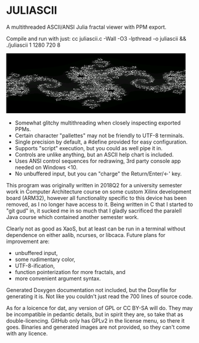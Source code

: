 # JULIASCII

A multithreaded ASCII/ANSI Julia fractal viewer with PPM export.

Compile and run with just:
    cc juliascii.c -Wall -O3 -lpthread -o juliascii && ./juliascii 1 1280 720 8

![c = -0.8 + 0.156i](julia.png)

* Somewhat glitchy multithreading when closely inspecting exported PPMs.
* Certain character "pallettes" may not be friendly to UTF-8 terminals.
* Single precision by default, a #define provided for easy configuration.
* Supports "script" execution, but you could as well pipe it in.
* Controls are unlike anything, but an ASCII help chart is included.
* Uses ANSI control sequences for redrawing, 3rd party console app needed on Windows <10.
* No unbuffered input, but you can "charge" the Return/Enter/<-' key.

This program was originally written in 2018Q2 for a university semester work in Computer Architecture course on some custom Xilinx development board (ARM32), however all functionality specific to this device has been removed, as I no longer have access to it. Being written in C that I started to "git gud" in, it sucked me in so much that I gladly sacrificed the paralell Java course which contained another semester work.

Clearly not as good as XaoS, but at least can be run in a terminal without dependence on either aalib, ncurses, or libcaca. Future plans for improvement are:
* unbuffered input,
* some rudimentary color,
* UTF-8-ification,
* function pointerization for more fractals, and 
* more convenient argument syntax.

Generated Doxygen documentation not included, but the Doxyfile for generating it is. Not like you couldn't just read the 700 lines of source code.

As for a loicence for dat, any version of GPL or CC BY-SA will do. They may be incompatible in pedantic details, but in spirit they are, so take that as double-licencing. GitHub only has GPLv2 in the license menu, so there it goes. Binaries and generated images are not provided, so they can't come with any licence.
